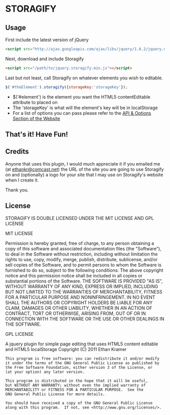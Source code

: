 STORAGIFY
=========

Usage
-----

First include the latest version of jQuery  

``` html
<script src="http://ajax.googleapis.com/ajax/libs/jquery/1.6.2/jquery.min.js"></script>
```  

Next, download and include Storagify  

``` html
<script src="/path/to/jquery.storagify.min.js"></script>
```

Last but not least, call Storagify on whatever elements you wish to editable.

``` javascript
$('#theElement').storagify({storageKey:'storageKey'});
```

+	$('#element') is the element you want the HTML5 contentEditable attribute to placed on
+	The 'storageKey' is what will the element's key will be in localStorage
+	For a list of options you can pass please refer to the [API &amp; Options Section of the Website](http://ek.alphaschildren.org/resources/jquery-plugins/storagify)

That's it! Have Fun!
--------------------

Credits
-------

Anyone that uses this plugin, I would much appreciate it if you emailed me (at ethankr@comcast.net) the URL of the site you are going to use Storagify on and (optionally) a logo for your site that I may use on Storagify's website when I create it. 

Thank you.

License
-------

STORAGIFY IS DOUBLE LICENSED UNDER THE MIT LICENSE AND GPL LICENSE

MIT LICENSE

Permission is hereby granted, free of charge, to any person obtaining a copy of this software and associated documentation files (the "Software"), to deal in the Software without restriction, including without limitation the rights to use, copy, modify, merge, publish, distribute, sublicense, and/or sell copies of the Software, and to permit persons to whom the Software is furnished to do so, subject to the following conditions:
The above copyright notice and this permission notice shall be included in all copies or substantial portions of the Software.
THE SOFTWARE IS PROVIDED "AS IS", WITHOUT WARRANTY OF ANY KIND, EXPRESS OR IMPLIED, INCLUDING BUT NOT LIMITED TO THE WARRANTIES OF MERCHANTABILITY, FITNESS FOR A PARTICULAR PURPOSE AND NONINFRINGEMENT. IN NO EVENT SHALL THE AUTHORS OR COPYRIGHT HOLDERS BE LIABLE FOR ANY CLAIM, DAMAGES OR OTHER LIABILITY, WHETHER IN AN ACTION OF CONTRACT, TORT OR OTHERWISE, ARISING FROM, OUT OF OR IN CONNECTION WITH THE SOFTWARE OR THE USE OR OTHER DEALINGS IN THE SOFTWARE.

GPL LICENSE

A jquery plugin for simple page editing that uses HTML5 content editable and HTML5 localStorage
	Copyright (C) 2011  Ethan Kramer

	This program is free software: you can redistribute it and/or modify
	it under the terms of the GNU General Public License as published by
	the Free Software Foundation, either version 3 of the License, or
	(at your option) any later version.

	This program is distributed in the hope that it will be useful,
	but WITHOUT ANY WARRANTY; without even the implied warranty of
	MERCHANTABILITY or FITNESS FOR A PARTICULAR PURPOSE.  See the
	GNU General Public License for more details.

	You should have received a copy of the GNU General Public License
	along with this program.  If not, see <http://www.gnu.org/licenses/>.